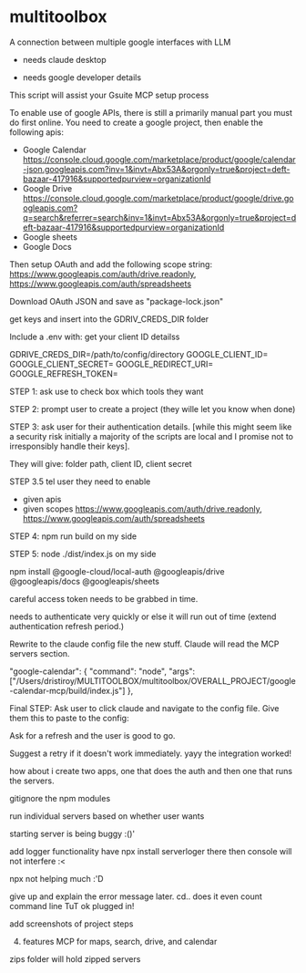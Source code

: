 # multitoolbox
A connection between multiple google interfaces with LLM

+ needs claude desktop

+ needs google developer details

This script will assist your Gsuite MCP setup process


To enable use of google APIs, there is still a primarily manual part you must do first online. You need to create a google project, then enable the following apis:
- Google Calendar https://console.cloud.google.com/marketplace/product/google/calendar-json.googleapis.com?inv=1&invt=Abx53A&orgonly=true&project=deft-bazaar-417916&supportedpurview=organizationId
- Google Drive https://console.cloud.google.com/marketplace/product/google/drive.googleapis.com?q=search&referrer=search&inv=1&invt=Abx53A&orgonly=true&project=deft-bazaar-417916&supportedpurview=organizationId
- Google sheets
- Google Docs


Then setup OAuth and add the following scope string:
https://www.googleapis.com/auth/drive.readonly, https://www.googleapis.com/auth/spreadsheets

Download OAuth JSON and
save as "package-lock.json"

get keys and insert into the GDRIV_CREDS_DIR folder

Include a .env with:
get your client ID detailss

GDRIVE_CREDS_DIR=/path/to/config/directory
GOOGLE_CLIENT_ID=
GOOGLE_CLIENT_SECRET=
GOOGLE_REDIRECT_URI=
GOOGLE_REFRESH_TOKEN=

STEP 1:
ask use to check box which tools they want

STEP 2:
prompt user to create a project (they wille let you know when done)

STEP 3:
ask user for their authentication details. [while this might seem like a security risk initially a majority of the scripts are local and I promise not to irresponsibly handle their keys].

They will give: folder path, client ID, client secret

STEP 3.5 tel user they need to enable
- given apis
- given scopes https://www.googleapis.com/auth/drive.readonly, https://www.googleapis.com/auth/spreadsheets

STEP 4:
npm run build on my side

STEP 5:
node ./dist/index.js on my side

npm install @google-cloud/local-auth @googleapis/drive @googleapis/docs @googleapis/sheets

careful access token needs to be grabbed in time.

needs to authenticate very quickly or else it will run out of time (extend authentication refresh period.)

Rewrite to the claude config file the new stuff.
Claude will read the MCP servers section.

"google-calendar": {
        "command": "node",
        "args": ["/Users/dristiroy/MULTITOOLBOX/multitoolbox/OVERALL_PROJECT/google-calendar-mcp/build/index.js"]
        },
        
Final STEP:
Ask user to click claude and navigate to the config file.
Give them this to paste to the config:



Ask for a refresh and the user is good to go.

Suggest a retry if it doesn't work immediately.
yayy the integration worked!

how about i create two apps, one that does the auth and then one that runs the servers.

gitignore the npm modules

run individual servers based on whether user wants

starting server is being buggy :()'

add logger functionality
have npx install serverloger there
then console will not interfere :<

npx not helping much :'D

give up and explain the error message later.
cd..
does it even count command line TuT
ok plugged in!

add screenshots of project steps

4. features
MCP for maps, search, drive, and calendar

zips folder will hold zipped servers